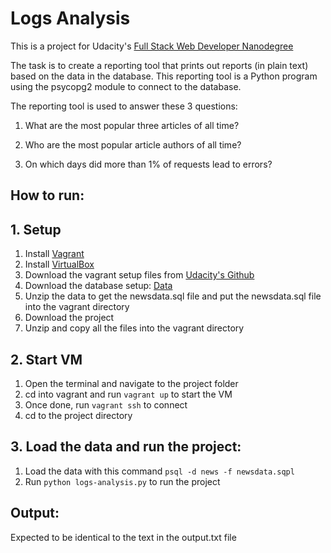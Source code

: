 # Logs Analysis
This is a project for Udacity's [Full Stack Web Developer Nanodegree](https://www.udacity.com/course/full-stack-web-developer-nanodegree--nd004)

The task is to create a reporting tool that prints out reports (in plain text) 
based on the data in the database. This reporting tool is a Python program 
using the psycopg2 module to connect to the database.

The reporting tool is used to answer these 3 questions:

1. What are the most popular three articles of all time?

2. Who are the most popular article authors of all time?

3. On which days did more than 1% of requests lead to errors?

## How to run:

## 1. Setup
1. Install [Vagrant](https://www.vagrantup.com/)
2. Install [VirtualBox](https://www.virtualbox.org/)
3. Download the vagrant setup files from [Udacity's Github](https://github.com/udacity/fullstack-nanodegree-vm)
4. Download the database setup: [Data](https://d17h27t6h515a5.cloudfront.net/topher/2016/August/57b5f748_newsdata/newsdata.zip)
5. Unzip the data to get the newsdata.sql file and put the newsdata.sql file into the vagrant directory
6. Download the project
7. Unzip and copy all the files into the vagrant directory

## 2. Start VM
1. Open the terminal and navigate to the project folder
2. cd into vagrant and run ``` vagrant up ``` to start the VM
3. Once done, run ``` vagrant ssh ``` to connect
4. cd to the project directory

## 3. Load the data and run the project:
1. Load the data with this command ``` psql -d news -f newsdata.sqpl ```
2. Run ``` python logs-analysis.py ``` to run the project

## Output:
Expected to be identical to the text in the output.txt file